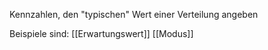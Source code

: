 Kennzahlen, den "typischen" Wert einer Verteilung angeben

Beispiele sind:
[[Erwartungswert]]
[[Modus]]